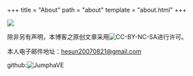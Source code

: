 +++
title = "About"
path = "about"
template = "about.html"
+++

![](https://www3.gobiernodecanarias.org/medusa/wiki/images/0/0e/Cc-by-nc-sa_icon.png)

除非另有声明，本博客之原创文章采用![CC-BY-NC-SA](https://creativecommons.org/licenses/by-nc-sa/3.0/)进行许可。

本人电子邮件地址：hesun20070821@gmail.com

github:![JumphaVE](https://github.com/JumphaVE/)
